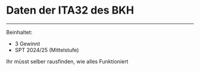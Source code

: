 # Daten der ITA32 des BKH
--------------------------------------------
Beinhaltet:
- 3 Gewinnt
- SPT 2024/25 (Mittelstufe)

Ihr müsst selber rausfinden, wie alles Funktioniert
